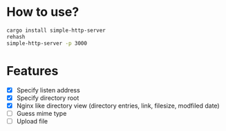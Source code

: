 # How to use?
``` bash
cargo install simple-http-server
rehash
simple-http-server -p 3000
```

# Features
- [x] Specify listen address
- [x] Specify directory root
- [x] Nginx like directory view (directory entries, link, filesize, modfiled date)
- [ ] Guess mime type
- [ ] Upload file <Optional>
